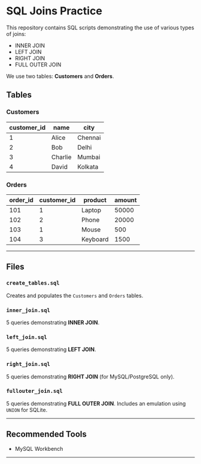 # SQL Joins Practice

This repository contains SQL scripts demonstrating the use of various types of joins:

- INNER JOIN
- LEFT JOIN
- RIGHT JOIN
- FULL OUTER JOIN

We use two tables: **Customers** and **Orders**.

##  Tables

### Customers
| customer_id | name    | city     |
|-------------|---------|----------|
| 1           | Alice   | Chennai  |
| 2           | Bob     | Delhi    |
| 3           | Charlie | Mumbai   |
| 4           | David   | Kolkata  |

### Orders
| order_id | customer_id | product  | amount |
|----------|--------------|----------|--------|
| 101      | 1            | Laptop   | 50000  |
| 102      | 2            | Phone    | 20000  |
| 103      | 1            | Mouse    | 500    |
| 104      | 3            | Keyboard | 1500   |

---

##  Files

### `create_tables.sql`
Creates and populates the `Customers` and `Orders` tables.

### `inner_join.sql`
5 queries demonstrating **INNER JOIN**.

### `left_join.sql`
5 queries demonstrating **LEFT JOIN**.

### `right_join.sql`
5 queries demonstrating **RIGHT JOIN** (for MySQL/PostgreSQL only).

### `fullouter_join.sql`
5 queries demonstrating **FULL OUTER JOIN**. Includes an emulation using `UNION` for SQLite.

---

##  Recommended Tools

- MySQL Workbench

---

